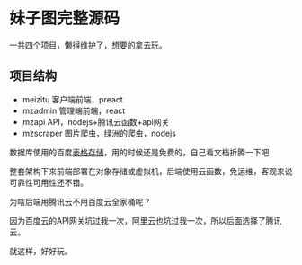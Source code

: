# 妹子图完整源码

一共四个项目，懒得维护了，想要的拿去玩。

## 项目结构

- meizitu 客户端前端，preact
- mzadmin 管理端前端，react
- mzapi API，nodejs+腾讯云函数+api网关
- mzscraper 图片爬虫，绿洲的爬虫，nodejs

数据库使用的百度[表格存储](https://cloud.baidu.com/product/bts.html)，用的时候还是免费的，自己看文档折腾一下吧

整套架构下来前端部署在对象存储或虚拟机，后端使用云函数，免运维，客观来说可靠性可用性还不错。

为啥后端用腾讯云不用百度云全家桶呢？

因为百度云的API网关坑过我一次，阿里云也坑过我一次，所以后面选择了腾讯云。

就这样，好好玩。
